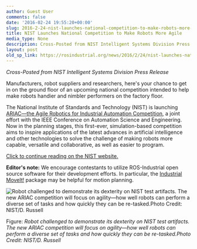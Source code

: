 ```yaml
---
author: Guest User
comments: false
date: '2016-02-24 19:55:20+00:00'
slug: 2016-2-24-nist-launches-national-competition-to-make-robots-more-agile
title: NIST Launches National Competition to Make Robots More Agile
media_type: None
description: Cross-Posted from NIST Intelligent Systems Division Press Release
layout: post
old_sp_link: https://rosindustrial.org/news/2016/2/24/nist-launches-national-competition-to-make-robots-more-agile
---
```


*Cross-Posted from NIST Intelligent Systems Division Press Release*

Manufacturers, robot suppliers and researchers, here's your chance to get in on the ground floor of an upcoming national competition intended to help make robots handier and nimbler performers on the factory floor.

The National Institute of Standards and Technology (NIST) is launching [ARIAC—the Agile Robotics for Industrial Automation Competition](http://www.nist.gov/el/isd/ms/agility_competition.cfm), a joint effort with the IEEE Conference on Automation Science and Engineering. Now in the planning stages, this first-ever, simulation-based competition aims to inspire applications of the latest advances in artificial intelligence and other technologies to solve the challenge of making robots more capable, versatile and collaborative, as well as easier to program.

[Click to continue reading on the NIST website.](http://www.nist.gov/el/isd/nist-launches-national-competition-to-make-robots-more-agile.cfm)

**Editor's note:** We encourage contestants to utilize ROS-Industrial open source software for their development efforts. In particular, the [Industrial MoveIt!](https://github.com/ros-industrial/industrial_moveit) package may be helpful for motion planning.

![Robot challenged to demonstrate its dexterity on NIST test artifacts. The new ARIAC competition will focus on agility—how well robots can perform a diverse set of tasks and how quickly they can be re-tasked.Photo Credit: NIST/D. Russell](https://images.squarespace-cdn.com/content/v1/51df34b1e4b08840dcfd2841/1456343538977-GUU7FNUZ29Q2IG1TAP99/image-asset.jpeg)

Figure: *Robot challenged to demonstrate its dexterity on NIST test artifacts. The new ARIAC competition will focus on agility—how well robots can perform a diverse set of tasks and how quickly they can be re-tasked.Photo Credit: NIST/D. Russell*


